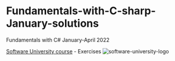 # Fundamentals-with-C-sharp-January-solutions
Fundamentals with C# January-April 2022

[Software University course](https://softuni.bg/trainings/3606/programming-fundamentals-with-csharp-january-2022) - Exercises 
![software-university-logo](https://user-images.githubusercontent.com/99989417/173138263-15bb5ad8-a9fe-4427-8e39-b624dd83dc4d.svg)
